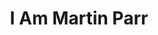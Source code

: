 ---
title: "I Am Martin Parr"
year: 2024
rating: 4
stars: "★★★★"
liked: true
rewatched: false
permalink: "i-am-martin-parr"
watched_on: 2025-02-21
---